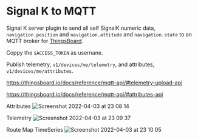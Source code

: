 # Signal K to MQTT

Signal K server plugin to send all self SignalK numeric data, `navigation.position` and `navigation.attitude` and `navigation.state` to an MQTT broker for [ThingsBoard](https://thingsboard.io).

Coppy the `$ACCESS_TOKEN` as usernane.

Publish telemetry, `v1/devices/me/telemetry`, and attributes, `v1/devices/me/attributes`.

https://thingsboard.io/docs/reference/mqtt-api/#telemetry-upload-api

https://thingsboard.io/docs/reference/mqtt-api/#attributes-api

Attributes
![Screenshot 2022-04-03 at 23 08 14](https://user-images.githubusercontent.com/1498985/161448817-f5e0fea8-12c9-42ca-862b-d97611f16d60.png)

Telemetry
![Screenshot 2022-04-03 at 23 09 37](https://user-images.githubusercontent.com/1498985/161448823-cd3c4b63-862d-4d4c-98fd-585b8af69ffe.png)

Route Map TimeSeries
![Screenshot 2022-04-03 at 23 10 05](https://user-images.githubusercontent.com/1498985/161448824-b079f9e1-e336-4c1e-ac4a-9eb3e5685a0a.png)
